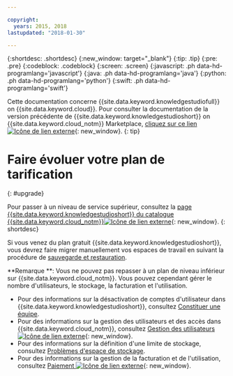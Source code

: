 ```yaml
---

copyright:
  years: 2015, 2018
lastupdated: "2018-01-30"

---
```


{:shortdesc: .shortdesc}
{:new_window: target="_blank"}
{:tip: .tip}
{:pre: .pre}
{:codeblock: .codeblock}
{:screen: .screen}
{:javascript: .ph data-hd-programlang='javascript'}
{:java: .ph data-hd-programlang='java'}
{:python: .ph data-hd-programlang='python'}
{:swift: .ph data-hd-programlang='swift'}

Cette documentation concerne {{site.data.keyword.knowledgestudiofull}} on {{site.data.keyword.cloud}}. Pour consulter la documentation de la version précédente de {{site.data.keyword.knowledgestudioshort}} on {{site.data.keyword.cloud_notm}} Marketplace, [cliquez sur ce lien ![Icône de lien externe](../../icons/launch-glyph.svg "Icône de lien externe")](https://console.bluemix.net/docs/services/knowledge-studio/upgrade.html){: new_window}.
{: tip}

# Faire évoluer votre plan de tarification
{: #upgrade}

Pour passer à un niveau de service supérieur, consultez la [page {{site.data.keyword.knowledgestudioshort}} du catalogue {{site.data.keyword.cloud_notm}}![Icône de lien externe](../../icons/launch-glyph.svg "Icône de lien externe")](https://console.bluemix.net/catalog/services/knowledge-studio){: new_window}.
{: shortdesc}

Si vous venez du plan gratuit {{site.data.keyword.knowledgestudioshort}}, vous devrez faire migrer manuellement vos espaces de travail en suivant la procédure de [sauvegarde et restauration](/docs/services/watson-knowledge-studio/backup-restore.html).

**Remarque **: Vous ne pouvez pas repasser à un plan de niveau inférieur sur {{site.data.keyword.cloud_notm}}. Vous pouvez cependant gérer le nombre d'utilisateurs, le stockage, la facturation et l'utilisation.
  - Pour des informations sur la désactivation de comptes d'utilisateur dans {{site.data.keyword.knowledgestudioshort}}, consultez [Constituer une équipe](/docs/services/watson-knowledge-studio/team.html#deactivating-user-accounts).
  - Pour des informations sur la gestion des utilisateurs et des accès dans {{site.data.keyword.cloud_notm}}, consultez [Gestion des utilisateurs![Icône de lien externe](../../icons/launch-glyph.svg "Icône de lien externe")](https://console.bluemix.net/docs/iam/iamusermanage.html){: new_window}.
  - Pour des informations sur la définition d'une limite de stockage, consultez [Problèmes d'espace de stockage](/docs/services/watson-knowledge-studio/troubleshooting.html#storage).
  - Pour des informations sur la gestion de la facturation et de l'utilisation, consultez [Paiement ![Icône de lien externe](../../icons/launch-glyph.svg "Icône de lien externe")](https://console.bluemix.net/docs/billing-usage/how_charged.html){: new_window}.
